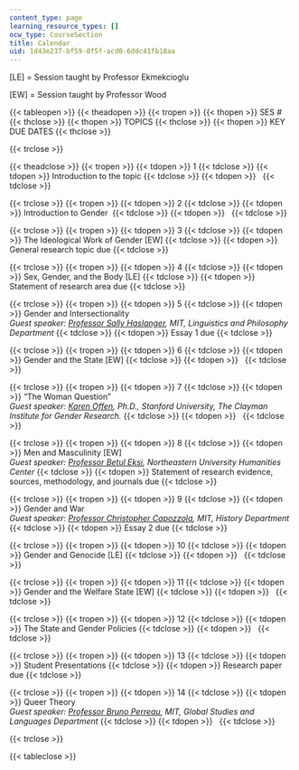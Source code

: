 ```yaml
---
content_type: page
learning_resource_types: []
ocw_type: CourseSection
title: Calendar
uid: 1d43e237-bf59-0f5f-acd0-6ddc41fb18aa
---
```


\[LE\] = Session taught by Professor Ekmekcioglu

\[EW\] = Session taught by Professor Wood

{{< tableopen >}}
{{< theadopen >}}
{{< tropen >}}
{{< thopen >}}
SES #
{{< thclose >}}
{{< thopen >}}
TOPICS
{{< thclose >}}
{{< thopen >}}
KEY DUE DATES
{{< thclose >}}

{{< trclose >}}

{{< theadclose >}}
{{< tropen >}}
{{< tdopen >}}
1
{{< tdclose >}}
{{< tdopen >}}
Introduction to the topic
{{< tdclose >}}
{{< tdopen >}}
 
{{< tdclose >}}

{{< trclose >}}
{{< tropen >}}
{{< tdopen >}}
2
{{< tdclose >}}
{{< tdopen >}}
Introduction to Gender 
{{< tdclose >}}
{{< tdopen >}}
 
{{< tdclose >}}

{{< trclose >}}
{{< tropen >}}
{{< tdopen >}}
3
{{< tdclose >}}
{{< tdopen >}}
The Ideological Work of Gender \[EW\]
{{< tdclose >}}
{{< tdopen >}}
General research topic due
{{< tdclose >}}

{{< trclose >}}
{{< tropen >}}
{{< tdopen >}}
4
{{< tdclose >}}
{{< tdopen >}}
Sex, Gender, and the Body \[LE\]
{{< tdclose >}}
{{< tdopen >}}
Statement of research area due
{{< tdclose >}}

{{< trclose >}}
{{< tropen >}}
{{< tdopen >}}
5
{{< tdclose >}}
{{< tdopen >}}
Gender and Intersectionality  
_Guest speaker: [Professor Sally Haslanger](http://web.mit.edu/philosophy/haslanger.html), MIT, Linguistics and Philosophy Department_
{{< tdclose >}}
{{< tdopen >}}
Essay 1 due
{{< tdclose >}}

{{< trclose >}}
{{< tropen >}}
{{< tdopen >}}
6
{{< tdclose >}}
{{< tdopen >}}
Gender and the State \[EW\]
{{< tdclose >}}
{{< tdopen >}}
 
{{< tdclose >}}

{{< trclose >}}
{{< tropen >}}
{{< tdopen >}}
7
{{< tdclose >}}
{{< tdopen >}}
“The Woman Question”  
_Guest speaker: [Karen Offen](http://gender.stanford.edu/people/karen-offen), Ph.D., Stanford University, The Clayman Institute for Gender Research._
{{< tdclose >}}
{{< tdopen >}}
 
{{< tdclose >}}

{{< trclose >}}
{{< tropen >}}
{{< tdopen >}}
8
{{< tdclose >}}
{{< tdopen >}}
Men and Masculinity \[EW\]  
_Guest speaker: [Professor Betul Eksi](https://globalresilience.northeastern.edu/profile/eksi-betul/), Northeastern University Humanities Center_
{{< tdclose >}}
{{< tdopen >}}
Statement of research evidence, sources, methodology, and journals due
{{< tdclose >}}

{{< trclose >}}
{{< tropen >}}
{{< tdopen >}}
9
{{< tdclose >}}
{{< tdopen >}}
Gender and War  
_Guest speaker: [Professor Christopher Capozzola](http://history.mit.edu/people/christopher-capozzola), MIT, History Department_
{{< tdclose >}}
{{< tdopen >}}
Essay 2 due
{{< tdclose >}}

{{< trclose >}}
{{< tropen >}}
{{< tdopen >}}
10
{{< tdclose >}}
{{< tdopen >}}
Gender and Genocide \[LE\]
{{< tdclose >}}
{{< tdopen >}}
 
{{< tdclose >}}

{{< trclose >}}
{{< tropen >}}
{{< tdopen >}}
11
{{< tdclose >}}
{{< tdopen >}}
Gender and the Welfare State \[EW\]
{{< tdclose >}}
{{< tdopen >}}
 
{{< tdclose >}}

{{< trclose >}}
{{< tropen >}}
{{< tdopen >}}
12
{{< tdclose >}}
{{< tdopen >}}
The State and Gender Policies
{{< tdclose >}}
{{< tdopen >}}
 
{{< tdclose >}}

{{< trclose >}}
{{< tropen >}}
{{< tdopen >}}
13
{{< tdclose >}}
{{< tdopen >}}
Student Presentations
{{< tdclose >}}
{{< tdopen >}}
Research paper due
{{< tdclose >}}

{{< trclose >}}
{{< tropen >}}
{{< tdopen >}}
14
{{< tdclose >}}
{{< tdopen >}}
Queer Theory  
_Guest speaker: [Professor Bruno Perreau](https://mitgsl.mit.edu/people/affiliated-faculty-and-scholars/bruno-perreau), MIT, Global Studies and Languages Department_
{{< tdclose >}}
{{< tdopen >}}
 
{{< tdclose >}}

{{< trclose >}}

{{< tableclose >}}